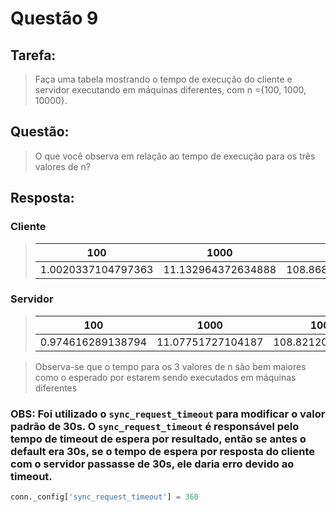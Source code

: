 # **Questão 9**

## **Tarefa**:
> Faça uma tabela mostrando o tempo de execução do cliente e servidor executando em máquinas diferentes, com n ={100, 1000, 10000}.

## **Questão**:
> O que você observa em relação ao tempo de execução para os três valores de n?

## **Resposta**:

### Cliente
>| 100 | 1000 | 10000
>| ----- | ----- | -----
>| 1.0020337104797363 | 11.132964372634888 | 108.86889910697937

### Servidor
>| 100 | 1000 | 10000
>| ----- | ----- | -----
>| 0.974616289138794 | 11.07751727104187 | 108.8212022781372

> Observa-se que o tempo para os 3 valores de n são bem maiores como o esperado por estarem sendo executados em máquinas diferentes

### **OBS:** Foi utilizado o `sync_request_timeout` para modificar o valor padrão de 30s. O `sync_request_timeout` é responsável pelo tempo de timeout de espera por resultado, então se antes o default era 30s, se o tempo de espera por resposta do cliente com o servidor passasse de 30s, ele daria erro devido ao timeout.
```python
conn._config['sync_request_timeout'] = 360
```